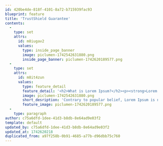 ```yaml
---
id: 420be4de-818f-4101-8a72-b715939fac93
blueprint: feature
title: 'TrustShield Guarantee'
contents:
  -
    type: set
    attrs:
      id: m8iugav2
      values:
        type: inside_page_banner
        image: piclumen-1742542631880.png
        inside_page_banner: piclumen-1742620189577.png
  -
    type: set
    attrs:
      id: m8it4zun
      values:
        type: feature_detail
        feature_detail: '<h2>What is Lorem Ipsum?</h2><p><strong>Lorem Ipsum</strong> is simply dummy text of the printing and typesetting industry. Lorem Ipsum has been the industry&#039;s standard dummy text ever since the 1500s, when an unknown printer took a galley of type and scrambled it to make a type specimen book. It has survived not only five centuries, but also the leap into electronic typesetting, remaining essentially unchanged. It was popularised in the 1960s with the release of Letraset sheets containing Lorem Ipsum passages, and more recently with desktop publishing software like Aldus PageMaker including versions of Lorem Ipsum.</p><h2>Why do we use it?</h2><p>It is a long established fact that a reader will be distracted by the readable content of a page when looking at its layout. The point of using Lorem Ipsum is that it has a more-or-less normal distribution of letters, as opposed to using &#039;Content here, content here&#039;, making it look like readable English. Many desktop publishing packages and web page editors now use Lorem Ipsum as their default model text, and a search for &#039;lorem ipsum&#039; will uncover many web sites still in their infancy. Various versions have evolved over the years, sometimes by accident, sometimes on purpose (injected humour and the like).</p><ul><li><p>Lorem ipsum dolor sit amet, consectetur adipiscing elit.</p></li><li><p>Curabitur eu nisl vel risus sagittis accumsan.</p></li><li><p>Nullam blandit purus at volutpat varius.</p></li><li><p>Vivamus egestas ligula sit amet sem malesuada, id sollicitudin libero auctor.</p></li><li><p>Duis sit amet massa imperdiet, accumsan eros ac, eleifend enim.</p></li><li><p>Aenean mollis neque facilisis, tempor turpis vitae, interdum leo.<br></p></li></ul><h2>Where does it come from?</h2><p>Contrary to popular belief, Lorem Ipsum is not simply random text. It has roots in a piece of classical Latin literature from 45 BC, making it over 2000 years old. Richard McClintock, a Latin professor at Hampden-Sydney College in Virginia, looked up one of the more obscure Latin words, consectetur, from a Lorem Ipsum passage, and going through the cites of the word in classical literature, discovered the undoubtable source. Lorem Ipsum comes from sections 1.10.32 and 1.10.33 of &quot;de Finibus Bonorum et Malorum&quot; (The Extremes of Good and Evil) by Cicero, written in 45 BC. This book is a treatise on the theory of ethics, very popular during the Renaissance. The first line of Lorem Ipsum, &quot;Lorem ipsum dolor sit amet..&quot;, comes from a line in section 1.10.32.</p><p>The standard chunk of Lorem Ipsum used since the 1500s is reproduced below for those interested. Sections 1.10.32 and 1.10.33 from &quot;de Finibus Bonorum et Malorum&quot; by Cicero are also reproduced in their exact original form, accompanied by English versions from the 1914 translation by H. Rackham.</p><h2>Where can I get some?</h2><p>There are many variations of passages of Lorem Ipsum available, but the majority have suffered alteration in some form, by injected humour, or randomised words which don&#039;t look even slightly believable. If you are going to use a passage of Lorem Ipsum, you need to be sure there isn&#039;t anything embarrassing hidden in the middle of text. All the Lorem Ipsum generators on the Internet tend to repeat predefined chunks as necessary, making this the first true generator on the Internet. It uses a dictionary of over 200 Latin words, combined with a handful of model sentence structures, to generate Lorem Ipsum which looks reasonable. The generated Lorem Ipsum is therefore always free from repetition, injected humour, or non-characteristic words etc.</p>'
        image: piclumen-1742542631880.png
        short_desription: 'Contrary to popular belief, Lorem Ipsum is not simply random text. It has roots in a piece of classical Latin literature from 45 BC, making it over 2000 years old.'
        feature_image: piclumen-1742620189577.png
  -
    type: paragraph
author: c75a6dfd-1dee-41d3-b8db-8e64ad9e03f2
template: default
updated_by: c75a6dfd-1dee-41d3-b8db-8e64ad9e03f2
updated_at: 1742620218
duplicated_from: a97f258b-0b91-4685-a77b-d96dbb75c760
---
```

